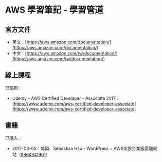# AWS 學習筆記 - 學習管道

## 官方文件

* 英文：[https://aws.amazon.com/documentation/](https://aws.amazon.com/documentation/)
* 中文：[https://aws.amazon.com/tw/documentation/](https://aws.amazon.com/tw/documentation/)

## 線上課程

已服用：

* Udemy - AWS Certified Developer - Associate 2017：[https://www.udemy.com/aws-certified-developer-associate](https://www.udemy.com/aws-certified-developer-associate)

## 書籍

已購入：

* 2017-03-05：博碩．Sebastian Hsu - WordPress + AWS架設企業級雲端網站（[9864341901](https://www.tenlong.com.tw/products/9789864341900)）



